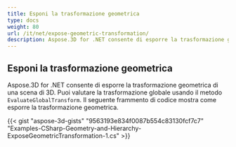 ```yaml
---
title: Esponi la trasformazione geometrica
type: docs
weight: 80
url: /it/net/expose-geometric-transformation/
description: Aspose.3D for .NET consente di esporre la trasformazione geometrica di una scena di 3D. È possibile valutare la trasformazione globale utilizzando il metodo EvaluateGlobalTransform.
---
```

##  **Esponi la trasformazione geometrica**
Aspose.3D for .NET consente di esporre la trasformazione geometrica di una scena di 3D. Puoi valutare la trasformazione globale usando il metodo `EvaluateGlobalTransform`. Il seguente frammento di codice mostra come esporre la trasformazione geometrica.

{{< gist "aspose-3d-gists" "9563193e834f0087b554c83130fcf7c7" "Examples-CSharp-Geometry-and-Hierarchy-ExposeGeometricTransformation-1.cs" >}}
